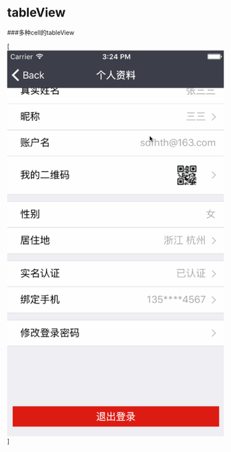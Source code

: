 # tableView
###多种cell的tableView


[![运行结果](https://github.com/zmcadam/tableView-Demo/blob/master/tableview.gif)]
     

